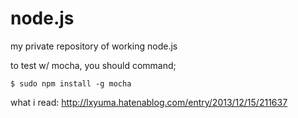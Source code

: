 node.js
=======

my private repository of working node.js

to test w/ mocha, you should command;
```
$ sudo npm install -g mocha
```

what i read: http://lxyuma.hatenablog.com/entry/2013/12/15/211637
